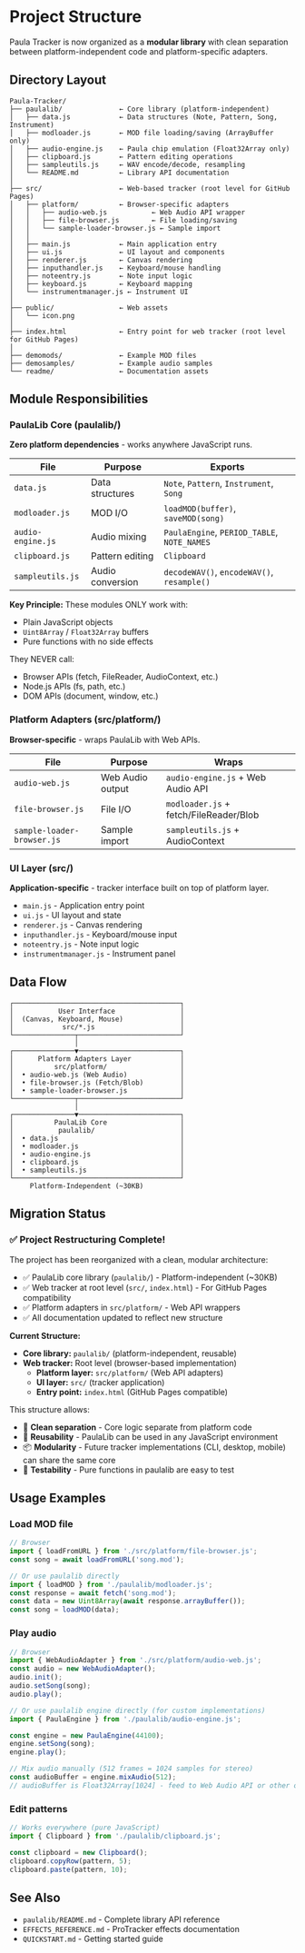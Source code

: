 # Project Structure

Paula Tracker is now organized as a **modular library** with clean separation between platform-independent code and platform-specific adapters.

## Directory Layout

```
Paula-Tracker/
├── paulalib/              ← Core library (platform-independent)
│   ├── data.js            ← Data structures (Note, Pattern, Song, Instrument)
│   ├── modloader.js       ← MOD file loading/saving (ArrayBuffer only)
│   ├── audio-engine.js    ← Paula chip emulation (Float32Array only)
│   ├── clipboard.js       ← Pattern editing operations
│   ├── sampleutils.js     ← WAV encode/decode, resampling
│   └── README.md          ← Library API documentation
│
├── src/                   ← Web-based tracker (root level for GitHub Pages)
│   ├── platform/          ← Browser-specific adapters
│   │   ├── audio-web.js           ← Web Audio API wrapper
│   │   ├── file-browser.js        ← File loading/saving
│   │   └── sample-loader-browser.js ← Sample import
│   │
│   ├── main.js            ← Main application entry
│   ├── ui.js              ← UI layout and components
│   ├── renderer.js        ← Canvas rendering
│   ├── inputhandler.js    ← Keyboard/mouse handling
│   ├── noteentry.js       ← Note input logic
│   ├── keyboard.js        ← Keyboard mapping
│   └── instrumentmanager.js ← Instrument UI
│
├── public/                ← Web assets
│   └── icon.png
│
├── index.html             ← Entry point for web tracker (root level for GitHub Pages)
│
├── demomods/              ← Example MOD files
├── demosamples/           ← Example audio samples
└── readme/                ← Documentation assets
```

## Module Responsibilities

### PaulaLib Core (paulalib/)

**Zero platform dependencies** - works anywhere JavaScript runs.

| File | Purpose | Exports |
|------|---------|---------|
| `data.js` | Data structures | `Note`, `Pattern`, `Instrument`, `Song` |
| `modloader.js` | MOD I/O | `loadMOD(buffer)`, `saveMOD(song)` |
| `audio-engine.js` | Audio mixing | `PaulaEngine`, `PERIOD_TABLE`, `NOTE_NAMES` |
| `clipboard.js` | Pattern editing | `Clipboard` |
| `sampleutils.js` | Audio conversion | `decodeWAV()`, `encodeWAV()`, `resample()` |

**Key Principle:** These modules ONLY work with:
- Plain JavaScript objects
- `Uint8Array` / `Float32Array` buffers
- Pure functions with no side effects

They NEVER call:
- Browser APIs (fetch, FileReader, AudioContext, etc.)
- Node.js APIs (fs, path, etc.)
- DOM APIs (document, window, etc.)

### Platform Adapters (src/platform/)

**Browser-specific** - wraps PaulaLib with Web APIs.

| File | Purpose | Wraps |
|------|---------|-------|
| `audio-web.js` | Web Audio output | `audio-engine.js` + Web Audio API |
| `file-browser.js` | File I/O | `modloader.js` + fetch/FileReader/Blob |
| `sample-loader-browser.js` | Sample import | `sampleutils.js` + AudioContext |

### UI Layer (src/)

**Application-specific** - tracker interface built on top of platform layer.

- `main.js` - Application entry point
- `ui.js` - UI layout and state
- `renderer.js` - Canvas rendering
- `inputhandler.js` - Keyboard/mouse input
- `noteentry.js` - Note input logic
- `instrumentmanager.js` - Instrument panel

## Data Flow

```
┌─────────────────────────────────────────┐
│           User Interface                │
│  (Canvas, Keyboard, Mouse)              │
│            src/*.js                     │
└───────────────┬─────────────────────────┘
                │
┌───────────────▼─────────────────────────┐
│      Platform Adapters Layer            │
│          src/platform/                  │
│  • audio-web.js (Web Audio)             │
│  • file-browser.js (Fetch/Blob)         │
│  • sample-loader-browser.js             │
└───────────────┬─────────────────────────┘
                │
┌───────────────▼─────────────────────────┐
│          PaulaLib Core                  │
│           paulalib/                     │
│  • data.js                              │
│  • modloader.js                         │
│  • audio-engine.js                      │
│  • clipboard.js                         │
│  • sampleutils.js                       │
└─────────────────────────────────────────┘
     Platform-Independent (~30KB)
```

## Migration Status

### ✅ Project Restructuring Complete!

The project has been reorganized with a clean, modular architecture:

- ✅ PaulaLib core library (`paulalib/`) - Platform-independent (~30KB)
- ✅ Web tracker at root level (`src/`, `index.html`) - For GitHub Pages compatibility
- ✅ Platform adapters in `src/platform/` - Web API wrappers
- ✅ All documentation updated to reflect new structure

**Current Structure:**
- **Core library:** `paulalib/` (platform-independent, reusable)
- **Web tracker:** Root level (browser-based implementation)
  - **Platform layer:** `src/platform/` (Web API adapters)
  - **UI layer:** `src/` (tracker application)
  - **Entry point:** `index.html` (GitHub Pages compatible)

This structure allows:
- 🎯 **Clean separation** - Core logic separate from platform code
- 🔄 **Reusability** - PaulaLib can be used in any JavaScript environment
- 📦 **Modularity** - Future tracker implementations (CLI, desktop, mobile) can share the same core
- 🧪 **Testability** - Pure functions in paulalib are easy to test

## Usage Examples

### Load MOD file

```javascript
// Browser
import { loadFromURL } from './src/platform/file-browser.js';
const song = await loadFromURL('song.mod');

// Or use paulalib directly
import { loadMOD } from './paulalib/modloader.js';
const response = await fetch('song.mod');
const data = new Uint8Array(await response.arrayBuffer());
const song = loadMOD(data);
```

### Play audio

```javascript
// Browser
import { WebAudioAdapter } from './src/platform/audio-web.js';
const audio = new WebAudioAdapter();
audio.init();
audio.setSong(song);
audio.play();

// Or use paulalib engine directly (for custom implementations)
import { PaulaEngine } from './paulalib/audio-engine.js';

const engine = new PaulaEngine(44100);
engine.setSong(song);
engine.play();

// Mix audio manually (512 frames = 1024 samples for stereo)
const audioBuffer = engine.mixAudio(512);
// audioBuffer is Float32Array[1024] - feed to Web Audio API or other output
```

### Edit patterns

```javascript
// Works everywhere (pure JavaScript)
import { Clipboard } from './paulalib/clipboard.js';

const clipboard = new Clipboard();
clipboard.copyRow(pattern, 5);
clipboard.paste(pattern, 10);
```

## See Also

- `paulalib/README.md` - Complete library API reference
- `EFFECTS_REFERENCE.md` - ProTracker effects documentation
- `QUICKSTART.md` - Getting started guide
